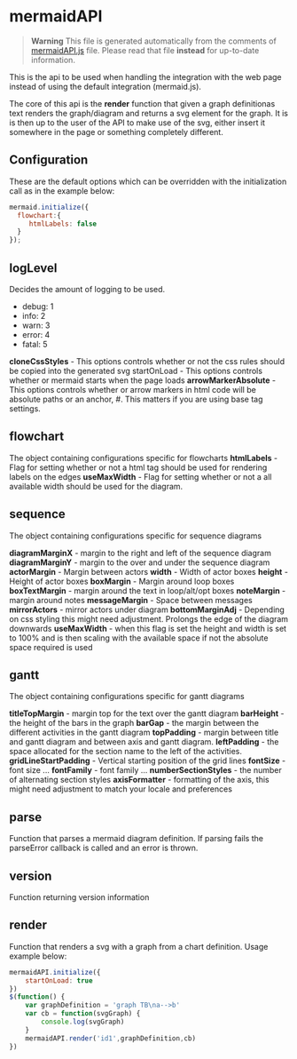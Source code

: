 # mermaidAPI

> **Warning** This file is generated automatically from the comments of [mermaidAPI.js](https://github.com/knsv/mermaid/blob/master/src/mermaidAPI.js) file. Please read that file **instead** for up-to-date information.

This is the api to be used when handling the integration with the web page instead of using the default integration (mermaid.js).

The core of this api is the **render** function that given a graph definitionas text renders the graph/diagram and returns a svg element for the graph. It is is then up to the user of the API to make use of the svg, either insert it somewhere in the page or something completely different.


## Configuration

These are the default options which can be overridden with the initialization call as in the example below:

```javascript
mermaid.initialize({
  flowchart:{
     htmlLabels: false
  }
});
```


## logLevel

Decides the amount of logging to be used.

- debug: 1
- info: 2
- warn: 3
- error: 4
- fatal: 5

**cloneCssStyles** - This options controls whether or not the css rules should be copied into the generated svg startOnLoad - This options controls whether or mermaid starts when the page loads
**arrowMarkerAbsolute** - This options controls whether or arrow markers in html code will be absolute paths or an anchor, #. This matters if you are using base tag settings.


## flowchart

The object containing configurations specific for flowcharts
**htmlLabels** - Flag for setting whether or not a html tag should be used for rendering labels on the edges
**useMaxWidth** - Flag for setting whether or not a all available width should be used for the diagram.


## sequence

The object containing configurations specific for sequence diagrams

**diagramMarginX** - margin to the right and left of the sequence diagram
**diagramMarginY** - margin to the over and under the sequence diagram
**actorMargin** - Margin between actors
**width** - Width of actor boxes
**height** - Height of actor boxes
**boxMargin** - Margin around loop boxes
**boxTextMargin** - margin around the text in loop/alt/opt boxes
**noteMargin** - margin around notes
**messageMargin** - Space between messages
**mirrorActors** - mirror actors under diagram
**bottomMarginAdj** - Depending on css styling this might need adjustment. Prolongs the edge of the diagram downwards
**useMaxWidth** - when this flag is set the height and width is set to 100% and is then scaling with the available space if not the absolute space required is used


## gantt

The object containing configurations specific for gantt diagrams

**titleTopMargin** - margin top for the text over the gantt diagram
**barHeight** - the height of the bars in the graph
**barGap** - the margin between the different activities in the gantt diagram
**topPadding** - margin between title and gantt diagram and between axis and gantt diagram.
**leftPadding** - the space allocated for the section name to the left of the activities.
**gridLineStartPadding** - Vertical starting position of the grid lines
**fontSize** - font size ...
**fontFamily** - font family ...
**numberSectionStyles** - the number of alternating section styles
**axisFormatter** - formatting of the axis, this might need adjustment to match your locale and preferences


## parse

Function that parses a mermaid diagram definition. If parsing fails the parseError callback is called and an error is thrown.


## version

Function returning version information


## render

Function that renders a svg with a graph from a chart definition. Usage example below:

```javascript
mermaidAPI.initialize({
    startOnLoad: true
})
$(function() {
    var graphDefinition = 'graph TB\na-->b'
    var cb = function(svgGraph) {
        console.log(svgGraph)
    }
    mermaidAPI.render('id1',graphDefinition,cb)
})
```

